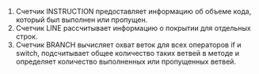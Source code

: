 1. Счетчик INSTRUCTION предоставляет информацию об объеме кода, который был выполнен или пропущен. 
1. Счетчик LINE рассчитывает информацию о покрытии для отдельных строк.
1. Счетчик BRANCH вычисляет охват веток для всех операторов if и switch, подсчитывает общее количество таких ветвей в методе и определяет количество выполненных или пропущенных ветвей.